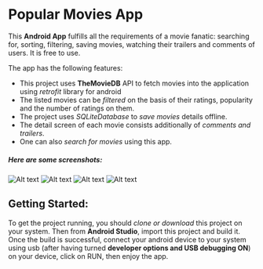 # Popular Movies App

This **Android App** fulfills all the requirements of a movie fanatic: searching for, sorting, filtering, saving movies, watching their trailers and comments of users. It is free to use.

The app has the following features:

 * This project uses **TheMovieDB** API to fetch movies into the application using *retrofit* library for android
 * The listed movies can be *filtered* on the basis of their ratings, popularity and the number of ratings on them.
 * The project uses *SQLiteDatabase* to *save movies* details offline.
 * The detail screen of each movie consists additionally of *comments and trailers*.
 * One can also *search for movies* using this app.

##### Here are some screenshots:

![Alt text](https://3.bp.blogspot.com/-W6JuscuwFXQ/WTCY-531WJI/AAAAAAAAATo/qBDFDdoj4m0mrOGI4Cv6SMpP73ki_q5wQCK4B/s320/Screenshot_2017-06-02-04-02-55-820.jpeg "Image: 1")
![Alt text](https://2.bp.blogspot.com/-mzBW-BoL39c/WTCY1tUZAkI/AAAAAAAAATg/6byYeTAfNY8_OEcUpIrfM_-PIhfj25mEQCK4B/s320/Screenshot_2017-06-02-04-03-54-631.jpeg "Image: 2")
![Alt text](https://3.bp.blogspot.com/-PpHZ2RttTck/WTCZC3XttwI/AAAAAAAAAT4/1EvUwbOXzK4c-Vro4qPMRrQcOk-3tCoUQCK4B/s320/Screenshot_2017-06-02-04-01-54-622.jpeg "Image: 3")
![Alt text](https://2.bp.blogspot.com/-aOpd8pieXVM/WTCZBKaDAVI/AAAAAAAAATw/P1eLaVhUnksZGGy9ovkOUtiiFfMAMtqeQCK4B/s320/Screenshot_2017-06-02-04-02-25-115.jpeg "Image: 4")

## Getting Started:

To get the project running, you should *clone or download* this project on your system. Then from **Android Studio**, import this project and build it. Once the build is successful, connect your android device to your system using usb (after having turned **developer options and USB debugging ON**) on your device, click on RUN, then enjoy the app.
